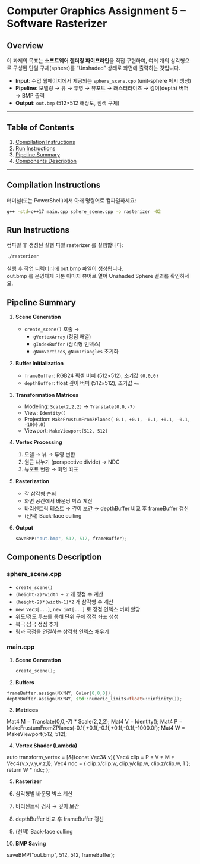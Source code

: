 # Computer Graphics Assignment 5 – Software Rasterizer

## Overview

이 과제의 목표는 **소프트웨어 렌더링 파이프라인**을 직접 구현하여, 여러 개의 삼각형으로 구성된 단일 구체(sphere)를 “Unshaded” 상태로 화면에 출력하는 것입니다.  
- **Input**: 수업 웹페이지에서 제공되는 `sphere_scene.cpp` (unit‐sphere 메시 생성)  
- **Pipeline**: 모델링 → 뷰 → 투영 → 뷰포트 → 래스터라이즈 → 깊이(depth) 버퍼 → BMP 출력  
- **Output**: `out.bmp` (512×512 해상도, 흰색 구체)

---

## Table of Contents

1. [Compilation Instructions](#compilation-instructions)  
2. [Run Instructions](#run-instructions)   
3. [Pipeline Summary](#pipeline-summary)  
4. [Components Description](#components-description)    

---

## Compilation Instructions

터미널(또는 PowerShell)에서 아래 명령어로 컴파일하세요:

```bash
g++ -std=c++17 main.cpp sphere_scene.cpp -o rasterizer -O2
```

## Run Instructions

컴파일 후 생성된 실행 파일 rasterizer 를 실행합니다:
```bash
./rasterizer
```
실행 후 작업 디렉터리에 out.bmp 파일이 생성됩니다.  
out.bmp 를 운영체제 기본 이미지 뷰어로 열어 Unshaded Sphere 결과를 확인하세요.

## Pipeline Summary

1. **Scene Generation**  
   - `create_scene()` 호출 →  
     - `gVertexArray` (정점 배열)  
     - `gIndexBuffer` (삼각형 인덱스)  
     - `gNumVertices`, `gNumTriangles` 초기화  

2. **Buffer Initialization**  
   - `frameBuffer`: RGB24 픽셀 버퍼 (512×512), 초기값 `{0,0,0}`  
   - `depthBuffer`: float 깊이 버퍼 (512×512), 초기값 `+∞`  

3. **Transformation Matrices**  
   - Modeling: `Scale(2,2,2)` → `Translate(0,0,-7)`  
   - View: `Identity()`  
   - Projection: `MakeFrustumFromZPlanes(-0.1, +0.1, -0.1, +0.1, -0.1, -1000.0)`  
   - Viewport: `MakeViewport(512, 512)`  

4. **Vertex Processing**  
   1. 모델 → 뷰 → 투영 변환  
   2. 원근 나누기 (perspective divide) → NDC  
   3. 뷰포트 변환 → 화면 좌표  

5. **Rasterization**  
   - 각 삼각형 순회  
   - 화면 공간에서 바운딩 박스 계산  
   - 바리센트릭 테스트 → 깊이 보간 → depthBuffer 비교 후 frameBuffer 갱신  
   - (선택) Back‐face culling  

6. **Output**  
   ```cpp
   saveBMP("out.bmp", 512, 512, frameBuffer);


## Components Description

### sphere_scene.cpp

- `create_scene()`
- `(height-2)*width + 2` 개 정점 수 계산
- `(height-2)*(width-1)*2` 개 삼각형 수 계산
- `new Vec3[...]`, `new int[...]` 로 정점·인덱스 버퍼 할당
- 위도/경도 루프를 통해 단위 구체 정점 좌표 생성
- 북극·남극 정점 추가
- 링과 극점을 연결하는 삼각형 인덱스 채우기

### main.cpp

1. **Scene Generation**  
   ```cpp
   create_scene();
   ```


2. **Buffers**
  ```cpp
  frameBuffer.assign(NX*NY, Color{0,0,0});
  depthBuffer.assign(NX*NY, std::numeric_limits<float>::infinity());
  ```
3. **Matrices**

Mat4 M = Translate(0,0,-7) * Scale(2,2,2);
Mat4 V = Identity();
Mat4 P = MakeFrustumFromZPlanes(-0.1f,+0.1f,-0.1f,+0.1f,-0.1f,-1000.0f);
Mat4 W = MakeViewport(512, 512);

4. **Vertex Shader (Lambda)**

auto transform_vertex = [&](const Vec3& v){
  Vec4 clip = P * V * M * Vec4{v.x,v.y,v.z,1};
  Vec4 ndc  = { clip.x/clip.w, clip.y/clip.w, clip.z/clip.w, 1 };
  return W * ndc;
};


5. **Rasterizer**

  1. 삼각형별 바운딩 박스 계산  
  2. 바리센트릭 검사 → 깊이 보간  
  3. depthBuffer 비교 후 frameBuffer 갱신  
  4. (선택) Back‐face culling  


6. **BMP Saving**

saveBMP("out.bmp", 512, 512, frameBuffer);
